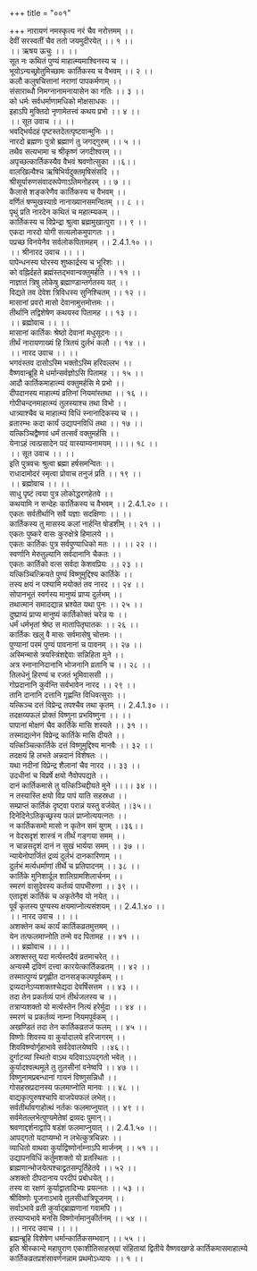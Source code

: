 +++
title = "००१"

+++
नारायणं नमस्कृत्य नरं चैव नरोत्तमम् ।।  
देवीं सरस्वतीं चैव ततो जयमुदीरयेत् ।। १ ।।  
।। ऋषय ऊचुः ।। ।।  
सूत नः कथितं पुण्यं माहात्म्यमाश्विनस्य च ।।  
भूयोऽन्यच्छ्रोतुमिच्छामः कार्तिकस्य च वैभवम् ।। २ ।।  
कलौ कलुषचित्तानां नराणां पापकर्मणाम् ।।  
संसाराब्धौ निमग्नानामनायासेन का गतिः ।। ३ ।।  
को धर्मः सर्वधर्माणामधिको मोक्षसाधकः ।।  
इहाऽपि मुक्तिदो नृणामेतत्त्वं कथय प्रभो ।। ४ ।।  
।। सूत उवाच ।। ।।  
भवद्भिर्यदहं पृष्टस्तदेतत्पृष्टवान्मुनिः ।।  
नारदो ब्रह्मणः पुत्रो ब्रह्माणं तु जगद्गुरुम् ।। ५ ।।  
तथैव सत्यभामा च श्रीकृष्णं जगदीश्वरम् ।।  
अपृच्छत्कार्तिकस्यैव वैभवं श्रवणोत्सुका ।।६।।  
वालखिल्यैश्च ऋषिभिर्यदुक्तमृषिसंसदि ।।  
श्रीसूर्यारुणसंवादरूपेणाऽतिमनोहरम् ।। ७ ।।  
कैलासे शङ्करेणैव कार्तिकस्य च वैभवम् ।।  
वर्णितं षण्मुखस्याग्रे नानाख्यानसमन्वितम् ।। ८ ।।  
पृथुं प्रति नारदेन कथितं च महात्म्यकम् ।।  
कार्तिकस्य च विप्रेन्द्रा श्रुत्वा ब्रह्ममुखात्पुरा ।। ९ ।।  
एकदा नारदो योगी सत्यलोकमुपागतः ।।  
पप्रच्छ विनयेनैव सर्वलोकपितामहम् ।। 2.4.1.१० ।।  
।। श्रीनारद उवाच ।। ।।  
पापेन्धनस्य घोरस्य शुष्कार्द्रस्य च भूरिशः ।।  
को वह्निर्दहते ब्रह्मंस्तद्भवान्वक्तुमर्हति ।। ११ ।।  
नाज्ञातं त्रिषु लोकेषु ब्रह्माण्डान्तर्गतस्य यत् ।।  
विद्यते तव देवेश त्रिविधस्य सुनिश्चितम् ।। १२ ।।  
मासानां प्रवरो मासो देवानामुत्तमोत्तमः ।।  
तीर्थानि तद्विशेषेण कथयस्व पितामह ।। १३ ।।  
।। ब्रह्मोवाच ।। ।।  
मासानां कार्तिकः श्रेष्ठो देवानां मधुसूदनः ।।  
तीर्थं नारायणाख्यं हि त्रितयं दुर्लभं कलौ ।। १४ ।।  
।। नारद उवाच ।। ।।  
भगवंस्तव दासोऽस्मि भक्तोऽस्मि हरिवल्लभ ।।  
वैष्णवान्ब्रूहि मे धर्मान्सर्वज्ञोऽसि पितामह ।। १५ ।।  
आदौ कार्तिकमाहात्म्यं वक्तुमर्हसि मे प्रभो ।।  
दीपदानस्य माहात्म्यं व्रतिनां नियमांस्तथा ।। १६ ।।  
गोपीचन्दनमाहात्म्यं तुलस्याश्च तथा विभो ।।  
धात्र्याश्चैव च माहात्म्यं विधिं स्नानादिकस्य च ।।  
व्रतारम्भः कदा कार्यं उद्यापनविधिं तथा ।। १७ ।।  
यत्किञ्चिद्वैष्णवं धर्मं तत्सर्वं वक्तुमर्हसि ।।  
येनाऽहं त्वत्प्रसादेन पदं यास्याम्यनामयम् ।।।। १८ ।।  
।। सूत उवाच ।। ।।  
इति पुत्रवचः श्रुत्वा ब्रह्मा हर्षसमन्वितः ।।  
राधादामोदरं स्मृत्वा प्रोवाच तनुजं प्रति ।। १९ ।।  
।। ब्रह्मोवाच ।। ।।  
साधु पृष्टं त्वया पुत्र लोकोद्धरणहेतवे ।।  
कथयामि न सन्देहः कार्तिकस्य च वैभवम् ।। 2.4.1.२० ।।  
एकतः सर्वतीर्थानि सर्वे यज्ञाः सदक्षिणाः ।। ।।  
कार्तिकस्य तु मासस्य कलां नार्हन्ति षोडशीम् ।। २१ ।।  
एकतः पुष्करे वासः कुरुक्षेत्रे हिमालये ।।  
एकतः कार्तिकः पुत्र सर्वपुण्याधिको मतः ।। ।। २२ ।।  
स्वर्णानि मेरुतुल्यानि सर्वदानानि चैकतः ।।  
एकतः कार्तिको वत्स सर्वदा केशवप्रियः ।। २३ ।।  
यत्किञ्चित्क्रियते पुण्यं विष्णुमुद्दिश्य कार्तिके ।।  
तस्य क्षयं न पश्यामि मयोक्तं तव नारद ।। २४ ।।  
सोपानभूतं स्वर्गस्य मानुष्यं प्राप्य दुर्लभम् ।।  
तथात्मानं समादद्यान्न भ्रश्येत यथा पुनः ।। २५ ।।  
दुष्प्राप्यं प्राप्य मानुष्यं कार्तिकोक्तं चरेन्न यः ।।  
धर्मं धर्मभृतां श्रेष्ठ स मातापितृघातकः ।। २६ ।।  
कार्तिकः खलु वै मासः सर्वमासेषु चोत्तमः ।।  
पुण्यानां परमं पुण्यं पावनानां च पावनम् ।। २७ ।।  
अस्मिन्मासे त्रयस्त्रिंशद्देवाः सन्निहिता मुने ।।  
अत्र स्नानानिदानानि भोजनानि व्रतानि च ।। २८ ।।  
तिलधेनुं हिरण्यं च रजतं भूमिवाससी ।।  
गोप्रदानानि कुर्वन्ति सर्वभावेन नारद ।। २९ ।।  
तानि दानानि दत्तानि गृह्णन्ति विधिवत्सुराः ।।  
यत्किञ्च दत्तं विप्रेन्द्र तपश्चैव तथा कृतम् ।। 2.4.1.३० ।।  
तदक्षय्यफलं प्रोक्तं विष्णुना प्रभविष्णुना ।। ।।  
पापानां मोक्षणं चैव कार्तिके मासि शस्यते ।। ३१ ।।  
तस्माद्यत्नेन विप्रेन्द्र कार्तिके मासि दीयते ।।  
यत्किञ्चित्कार्तिके दत्तं विष्णुमुद्दिश्य मानवैः ।। ३२ ।।  
तदक्षयं हि लभते अन्नदानं विशेषतः ।।  
यथा नदीनां विप्रेन्द्र शैलानां चैव नारद ।। ३३ ।।  
उदधीनां च विप्रर्षे क्षयो नैवोपपद्यते ।।  
दानं कार्तिकमासे तु यत्किञ्चिद्दीयते मुने ।।।। ३४ ।।  
न तस्यास्ति क्षयो विप्र पापं याति सहस्रधा ।।  
सम्प्राप्तं कार्तिकं दृष्ट्वा परान्नं यस्तु वर्जयेत् ।।३५।।  
दिनेदिनेऽतिकृच्छ्रस्य फलं प्राप्नोत्ययत्नतः ।।  
न कार्तिकसमो मासो न कृतेन समं युगम् ।।३६।।  
न वेदसदृशं शास्त्रं न तीर्थं गङ्गया समम् ।।  
न चान्नसदृशं दानं न सुखं भार्यया समम् ।। ३७ ।।  
न्यायेनोपार्जितं द्रव्यं दुर्लभं दानकारिणाम् ।।  
दुर्लभं मर्त्यधर्माणां तीर्थे च प्रतिपादनम् ।। ३८ ।।  
कार्तिके मुनिशार्दूल शालिग्रामशिलार्चनम् ।।  
स्मरणं वासुदेवस्य कर्तव्यं पापभीरुणा ।। ३९ ।।  
एतादृशं कार्तिकं च अकृतेनैव यो नयेत् ।।  
पूर्वं कृतस्य पुण्यस्य क्षयमाप्नोत्यसंशयम् ।। 2.4.1.४० ।।  
।। नारद उवाच ।। ।।  
अशक्तेन कथं कार्यं कार्तिकव्रतमुत्तमम् ।।  
येन तत्फलमाप्नोति तन्मे वद पितामह ।। ४१ ।।  
।। ब्रह्मोवाच ।। ।।  
अशक्तस्तु यदा मर्त्यस्तदैवं व्रतमाचरेत् ।।  
अन्यस्मै द्रविणं दत्त्वा कारयेत्कार्तिकव्रतम् ।। ४२ ।।  
तस्मात्पुण्यं प्रगृह्णीत दानसङ्कल्पपूर्वकम् ।।  
द्रव्यदानेऽप्यशक्तश्चेद्यदा देवर्षिसत्तम ।। ४३ ।।  
तदा तेन प्रकर्तव्यं पानं तीर्थजलस्य च ।।  
तत्राप्यशक्तो यो मर्त्यस्तेन नित्यं हरेर्मुदा ।। ४४ ।।  
स्मरणं च प्रकर्तव्यं नाम्ना नियमपूर्वकम् ।।  
अखण्डितं तदा तेन कार्तिकव्रतजं फलम् ।। ४५ ।।  
विष्णोः शिवस्य वा कुर्यादालये हरिजागरम् ।।  
शिवविष्ण्वोर्गृहाभावे सर्वदेवालयेष्वपि ।।४६।।  
दुर्गाटव्यां स्थितो वाऽथ यदिवाऽऽपद्गतो भवेत् ।।  
कुर्यादश्वत्थमूले तु तुलसीनां वनेष्वपि ।। ४७ ।।  
विष्णुनामप्रबन्धानां गायनं विष्णुसन्निधौ ।।  
गोसहस्रप्रदानस्य फलमाप्नोति मानवः ।। ४८ ।।  
वाद्यकृत्पुरुषश्चापि वाजपेयफलं लभेत्।।  
सर्वतीर्थावगाहोत्थं नर्तकः फलमाप्नुयात् ।। ४९ ।।  
सर्वमेतल्लभेत्पुण्यमेतेषां द्रव्यदः पुमान्।।  
श्रवणाद्दर्शनाद्वापि षडंशं फलमाप्नुयात् ।। 2.4.1.५० ।।  
आपद्गतो यदाप्यम्भो न लभेत्कुत्रचिन्नरः ।।  
व्याधितो वाथवा कुर्याद्विष्णोर्नाम्नाऽपि मार्जनम् ।। ५१ ।।  
उद्यापनविधिं कर्तुमशक्तो यो व्रतस्थितः ।।  
ब्राह्मणान्भोजयेत्पश्चाद्व्रतसम्पूर्तिहेतवे ।। ५२ ।।  
अशक्तो दीपदानाय परदीपं प्रबोधयेत् ।।  
तस्य वा रक्षणं कुर्याद्वातादिभ्यः प्रयत्नतः ।। ५३ ।।  
श्रीविष्णोः पूजनाऽभावे तुलसीधात्रिपूजनम् ।।  
सर्वाऽभावे व्रती कुर्याद्ब्राह्मणानां गवामपि ।।  
तस्याप्यभावे मनसि विष्णोर्नामानुकीर्तनम् ।। ५४ ।।  
।। नारद उवाच ।। ।।  
ब्रह्मन्ब्रूहि विशेषेण धर्मान्कार्तिकसम्भवान् ।। ५५ ।।  
इति श्रीस्कान्दे महापुराण एकाशीतिसाहस्र्यां संहितायां द्वितीये वैष्णवखण्डे कार्तिकमासमाहात्म्ये कार्तिकव्रतप्रशंसावर्णनन्नाम प्रथमोऽध्यायः ।। १ ।।